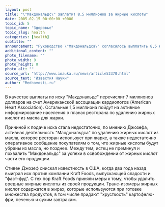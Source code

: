 ```yaml
---
layout: post
title: "\"Макдональдс\" заплатит 8,5 миллионов за жирные кислоты"
date: 2005-02-15 00:00:00 +0000
topic_id: 5
topic_name: "Здоровье"
topic_slug: health
categories: [health]
subtitle: ""
announcement: "Руководство \"Макдональдса\" согласилось выплатить 8,5 миллионов долларов по иску, поданному против ресторана адвокатом из Сан-Франциско (San Francisco) Стивеном Джозефом (Stephen Joseph), сообщает Reuters. Цель Джозефа - донести до американского населения, что жирные кислоты, содержащиеся в гидрогенизированных жирах, представляют опасность для здоровья, в том числе повышают риск закупорки артерий тромбами."
additional_content: ""
photo_filename: ""
photo_width: 0
photo_height: 0
photo_alt: ""
source_url: "http://www.inauka.ru/news/article52370.html"
source_text: "Известия Науки"
author: "Mednovosti.ru"
---
```

В качестве выплаты по иску "Макдональдс" перечислит 7 миллионов долларов на счет Американской ассоциации кардиологов (American Heart Association). Остальные 1,5 миллиона пойдут на активное информирование населения о планах ресторана по удалению жирных кислот из масла для жарки.

Причиной к подаче иска стала недостаточно, по мнению Джозефа, активная деятельность "Макдональдса" по удалению жирных кислот из масла, которое ресторан использует при жарке, а также недостаточно оперативное сообщение покупателям о том, что жирные кислоты будут убраны из масла, но позднее. Между тем, истец не преминул и похвалить "Макдональдс" за успехи в освобождении от жирных кислот части его продукции.

Стивен Джозеф снискал известность в США, когда два года назад выиграл иск против компании Kraft Foods, выпускающей сладости и "фаст-фуд". С тех пор Kraft Foods приняли меры к тому, чтобы удалить вредные жирные кислоты из своей продукции. Транс-изомеры жирных кислот содержатся в жирах, которые используются при готовке множества продуктов, в том числе придают "хрусткость" картофелю-фри, печенью и сухим завтракам.
